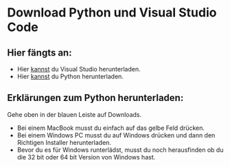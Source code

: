 # Download Python und Visual Studio Code

## Hier fängts an:

- Hier [kannst](https://visualstudio.microsoft.com/de/) du Visual Studio herunterladen.
- Hier [kannst](https://www.python.org) du Python herunterladen.

## Erklärungen zum Python herunterladen:

Gehe oben in der blauen Leiste auf Downloads.
- Bei einem MacBook musst du einfach auf das gelbe Feld drücken.
- Bei einem Windows PC musst du auf Windows drücken und dann den Richtigen Installer herunterladen.
- Bevor du es für Windows runterlädst, musst du noch herausfinden ob du die 32 bit oder 64 bit Version von Windows hast.
